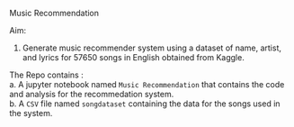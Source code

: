  Music Recommendation

Aim: 
1) Generate music recommender system using a dataset of name, artist, and lyrics for 57650 songs in English obtained from Kaggle. 

The Repo contains :    
  a. A jupyter notebook named `Music Recommendation` that contains the code and analysis for the recommedation system.  
  b. A `CSV` file named `songdataset` containing the data for the songs used in the system.

